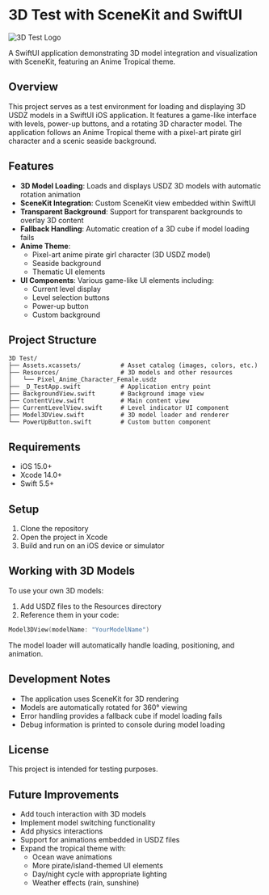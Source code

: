 # 3D Test with SceneKit and SwiftUI

![3D Test Logo](readme_logo.png)

A SwiftUI application demonstrating 3D model integration and visualization with SceneKit, featuring an Anime Tropical theme.

## Overview

This project serves as a test environment for loading and displaying 3D USDZ models in a SwiftUI iOS application. It features a game-like interface with levels, power-up buttons, and a rotating 3D character model. The application follows an Anime Tropical theme with a pixel-art pirate girl character and a scenic seaside background.

## Features

- **3D Model Loading**: Loads and displays USDZ 3D models with automatic rotation animation
- **SceneKit Integration**: Custom SceneKit view embedded within SwiftUI
- **Transparent Background**: Support for transparent backgrounds to overlay 3D content
- **Fallback Handling**: Automatic creation of a 3D cube if model loading fails
- **Anime Theme**: 
  - Pixel-art anime pirate girl character (3D USDZ model)
  - Seaside background
  - Thematic UI elements
- **UI Components**: Various game-like UI elements including:
  - Current level display
  - Level selection buttons
  - Power-up button
  - Custom background

## Project Structure

```
3D Test/
├── Assets.xcassets/           # Asset catalog (images, colors, etc.)
├── Resources/                 # 3D models and other resources
│   └── Pixel_Anime_Character_Female.usdz
├── _D_TestApp.swift           # Application entry point
├── BackgroundView.swift       # Background image view
├── ContentView.swift          # Main content view
├── CurrentLevelView.swift     # Level indicator UI component
├── Model3DView.swift          # 3D model loader and renderer
└── PowerUpButton.swift        # Custom button component
```

## Requirements

- iOS 15.0+
- Xcode 14.0+
- Swift 5.5+

## Setup

1. Clone the repository
2. Open the project in Xcode
3. Build and run on an iOS device or simulator

## Working with 3D Models

To use your own 3D models:

1. Add USDZ files to the Resources directory
2. Reference them in your code:

```swift
Model3DView(modelName: "YourModelName")
```

The model loader will automatically handle loading, positioning, and animation.

## Development Notes

- The application uses SceneKit for 3D rendering
- Models are automatically rotated for 360° viewing
- Error handling provides a fallback cube if model loading fails
- Debug information is printed to console during model loading

## License

This project is intended for testing purposes.

## Future Improvements

- Add touch interaction with 3D models
- Implement model switching functionality
- Add physics interactions
- Support for animations embedded in USDZ files
- Expand the tropical theme with:
  - Ocean wave animations
  - More pirate/island-themed UI elements
  - Day/night cycle with appropriate lighting
  - Weather effects (rain, sunshine)